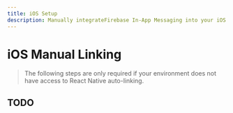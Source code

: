 ```yaml
---
title: iOS Setup
description: Manually integrateFirebase In-App Messaging into your iOS application. 
---
```


# iOS Manual Linking

> The following steps are only required if your environment does not have access to React Native
auto-linking. 

## TODO
